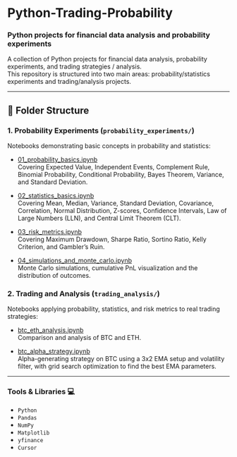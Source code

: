 # Python-Trading-Probability
### Python projects for financial data analysis and probability experiments

A collection of Python projects for financial data analysis, probability experiments, and trading strategies / analysis.  
This repository is structured into two main areas: probability/statistics experiments and trading/analysis projects.

---

## 📂 Folder Structure

### **1. Probability Experiments** (`probability_experiments/`)  
Notebooks demonstrating basic concepts in probability and statistics:  

- [01_probability_basics.ipynb](probability_experiments/01_probability_basics.ipynb)  
  Covering Expected Value, Independent Events, Complement Rule, Binomial Probability, Conditional Probability, Bayes Theorem, Variance, and Standard Deviation.  

- [02_statistics_basics.ipynb](probability_experiments/02_statistics_basics.ipynb)  
  Covering Mean, Median, Variance, Standard Deviation, Covariance, Correlation, Normal Distribution, Z-scores, Confidence Intervals, Law of Large Numbers (LLN), and Central Limit Theorem (CLT).  

- [03_risk_metrics.ipynb](probability_experiments/03_risk_metrics.ipynb)  
  Covering Maximum Drawdown, Sharpe Ratio, Sortino Ratio, Kelly Criterion, and Gambler’s Ruin.  

- [04_simulations_and_monte_carlo.ipynb](probability_experiments/04_simulations_monte_carlo.ipynb)  
  Monte Carlo simulations, cumulative PnL visualization and the distribution of outcomes.


### **2. Trading and Analysis** (`trading_analysis/`)  
Notebooks applying probability, statistics, and risk metrics to real trading strategies:  

- [btc_eth_analysis.ipynb](trading_analysis/BTC_vs_ETH_analysis.ipynb)  
  Comparison and analysis of BTC and ETH. 

- [btc_alpha_strategy.ipynb](trading_analysis/Alpha_BTC_strategy.ipynb)  
    Alpha-generating strategy on BTC using a 3x2 EMA setup and volatility filter, with grid search optimization to find the best EMA parameters.
  
---

### Tools & Libraries 💻
- `Python`
- `Pandas`
- `NumPy`
- `Matplotlib`
- `yfinance`
- `Cursor`
